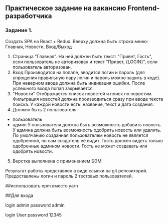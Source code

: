 ## Практическое задание на вакансию Frontend-разработчика
### Задание 1.
Создать SPA на React + Redux. Вверху должна быть строка меню: Главная, Новости, Вход/Выход

1) Страница "Главная".
На ней должен быть текст: "Привет, Гость", если пользователь не авторизован и текст "Привет, {LOGIN}", если пользователь авторизован.
2) Вход
Производится на попапе, вводится логин и пароль (для упрощения правильную пару логин и пароль можно зашить в коде). При неверном вводе должна быть индикация ошибки.
После успешного входа попап закрывается.
3) "Новости"
Отображается список новостей и поиск по новостям. Фильтрация новостей должна производиться сразу при вводе текста поиска. У каждой новости есть: название, текст и дата создания.
4) Должно быть 2 пользователя:
 - пользователь
 - админ
У пользователя должна быть возможность добавить новость. У админа должна быть возможность одобрить новость или удалить. По умолчанию созданная пользователем новость не является одобренной, но сам создатель её видит.
Гость должен видеть только одобренные админом новости. Гость не может создавать или одобрять новости.
5) Верстка выполнена с применением БЭМ


Результат работы представлен в виде ссылки на git репозиторий.
Предоставлены логин и пароль 2 тестовых пользователей.

##использовать npm вместо yarn


##Для входа

login admin 
password admin

login User 
password 12345
